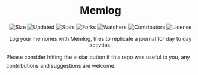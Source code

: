<div align="center">

# Memlog

![Size](https://img.shields.io/github/repo-size/2kabhishek/Memlog?style=plastic&color=0f0&label=Size)
![Updated](https://img.shields.io/github/last-commit/2kabhishek/Memlog?style=plastic&color=f00&label=Updated)
![Stars](https://img.shields.io/github/stars/2kabhishek/Memlog?style=plastic&color=ffc801&label=Stars)
![Forks](https://img.shields.io/github/forks/2kabhishek/Memlog?style=plastic&color=003cff&label=Forks)
![Watchers](https://img.shields.io/github/watchers/2kabhishek/Memlog?style=plastic&color=ff5500&label=Watchers)
![Contributors](https://img.shields.io/github/contributors/2kabhishek/Memlog?style=plastic&color=f0f&label=Contributors)
![License](https://img.shields.io/github/license/2kabhishek/Memlog?style=plastic&color=555&label=License)

Log your memories with Memlog, tries to replicate a journal for day to day activties.

</div>

Please consider hitting the ⭐ star button if this repo was useful to you, any contributions and suggestions are welcome.

